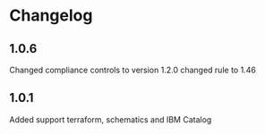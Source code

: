 # Changelog
## 1.0.6
Changed compliance controls to version 1.2.0 changed rule to 1.46
## 1.0.1
Added support terraform, schematics and IBM Catalog